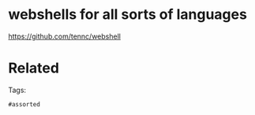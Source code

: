 # webshells for all sorts of languages
https://github.com/tennc/webshell

# Related


Tags:

    #assorted
